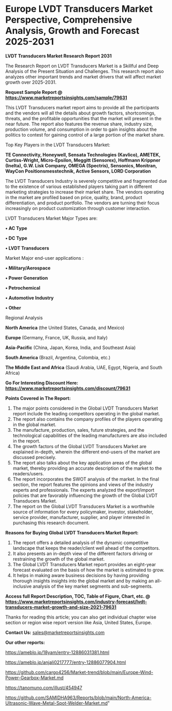 # Europe LVDT Transducers Market Perspective, Comprehensive Analysis, Growth and Forecast 2025-2031

<strong>LVDT Transducers Market Research Report 2031</strong>

The Research Report on LVDT Transducers Market is a Skillful and Deep Analysis of the Present Situation and Challenges. This research report also analyzes other important trends and market drivers that will affect market growth over 2025-2031.

<strong>Request Sample Report @ <a href=https://www.marketreportsinsights.com/sample/79631>https://www.marketreportsinsights.com/sample/79631</a></strong>

This LVDT Transducers market report aims to provide all the participants and the vendors will all the details about growth factors, shortcomings, threats, and the profitable opportunities that the market will present in the near future. The report also features the revenue share, industry size, production volume, and consumption in order to gain insights about the politics to contest for gaining control of a large portion of the market share.

Top Key Players in the LVDT Transducers Market:

<strong>TE Connectivity, Honeywell, Sensata Technologies (Kavlico), AMETEK, Curtiss-Wright, Micro-Epsilon, Meggitt (Sensorex), Hoffmann Krippner (Inelta), G.W. Lisk Company, OMEGA (Spectris), Sensonics, Monitran, WayCon Positionsmesstechnik, Active Sensors, LORD Corporation</strong>

The LVDT Transducers Industry is severely competitive and fragmented due to the existence of various established players taking part in different marketing strategies to increase their market share. The vendors operating in the market are profiled based on price, quality, brand, product differentiation, and product portfolio. The vendors are turning their focus increasingly on product customization through customer interaction.

LVDT Transducers Market Major Types are:

<strong>• AC Type

• DC Type

• LVDT Transducers</strong>

Market Major end-user applications :

<strong>• Military/Aerospace

• Power Generation

• Petrochemical

• Automotive Industry

• Other</strong>

Regional Analysis

</u><strong><b>North America</b></strong> (the United States, Canada, and Mexico)

<strong><b>Europe </b></strong>(Germany, France, UK, Russia, and Italy)

<strong><b>Asia-Pacific</b></strong> (China, Japan, Korea, India, and Southeast Asia)

<strong><b>South America</b></strong> (Brazil, Argentina, Colombia, etc.)

<strong><b>The Middle East and Africa</b></strong> (Saudi Arabia, UAE, Egypt, Nigeria, and South Africa)

<strong>Go For Interesting Discount Here: <a href=https://www.marketreportsinsights.com/discount/79631>https://www.marketreportsinsights.com/discount/79631</a></strong>

<strong>Points Covered in The Report:</strong>
<ol>
  <li>The major points considered in the Global LVDT Transducers Market report include the leading competitors operating in the global market.</li>
  <li>The report also contains the company profiles of the players operating in the global market.</li>
  <li>The manufacture, production, sales, future strategies, and the technological capabilities of the leading manufacturers are also included in the report.</li>
  <li>The growth factors of the Global LVDT Transducers Market are explained in-depth, wherein the different end-users of the market are discussed precisely.</li>
  <li>The report also talks about the key application areas of the global market, thereby providing an accurate description of the market to the readers/users.</li>
  <li>The report incorporates the SWOT analysis of the market. In the final section, the report features the opinions and views of the industry experts and professionals. The experts analyzed the export/import policies that are favorably influencing the growth of the Global LVDT Transducers Market.</li>
  <li>The report on the Global LVDT Transducers Market is a worthwhile source of information for every policymaker, investor, stakeholder, service provider, manufacturer, supplier, and player interested in purchasing this research document.</li>
</ol>
<strong>Reasons for Buying Global LVDT Transducers Market Report:</strong>

<ol>
  <li>The report offers a detailed analysis of the dynamic competitive landscape that keeps the reader/client well ahead of the competitors.</li>
  <li>It also presents an in-depth view of the different factors driving or restraining the growth of the global market.</li>
  <li>The Global LVDT Transducers Market report provides an eight-year forecast evaluated on the basis of how the market is estimated to grow.</li>
  <li>It helps in making aware business decisions by having providing thorough insights insights into the global market and by making an all-inclusive analysis of the key market segments and sub-segments.</li>
</ol>
<strong>Access full Report Description, TOC, Table of Figure, Chart, etc. @ <a href=https://www.marketreportsinsights.com/industry-forecast/lvdt-transducers-market-growth-and-size-2021-79631>https://www.marketreportsinsights.com/industry-forecast/lvdt-transducers-market-growth-and-size-2021-79631</a></strong>


Thanks for reading this article; you can also get individual chapter wise section or region wise report version like Asia, United States, Europe.

<strong>Contact Us:</strong>
sales@marketreportsinsights.com

<strong>Our other reports:</strong>

<a href=https://ameblo.jp/18yam/entry-12886031381.html>https://ameblo.jp/18yam/entry-12886031381.html</a>

<a href=https://ameblo.jp/anjali0217777/entry-12886077904.html>https://ameblo.jp/anjali0217777/entry-12886077904.html</a>

<a href=https://github.com/cargo4256/Market-trend/blob/main/Europe-Wind-Power-Gearbox-Market.md>https://github.com/cargo4256/Market-trend/blob/main/Europe-Wind-Power-Gearbox-Market.md</a>

<a href=https://tanomuno.com/illust/454947>https://tanomuno.com/illust/454947</a>

<a href=https://github.com/SAMIDHA963/Reports/blob/main/North-America-Ultrasonic-Wave-Metal-Spot-Welder-Market.md>https://github.com/SAMIDHA963/Reports/blob/main/North-America-Ultrasonic-Wave-Metal-Spot-Welder-Market.md</a>"
